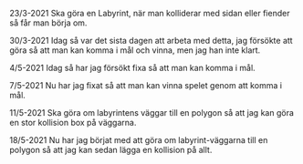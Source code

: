 23/3-2021
Ska göra en Labyrint, när man kolliderar med sidan eller fiender så får man börja om.

30/3-2021
Idag så var det sista dagen att arbeta med detta, jag försökte att göra så att man kan komma i mål och vinna, men jag han inte klart.

4/5-2021
Idag så har jag försökt fixa så att man kan komma i mål.

7/5-2021
Nu har jag fixat så att man kan vinna spelet genom att komma i mål.

11/5-2021
Ska göra om labyrintens väggar till en polygon så att jag kan göra en stor kollision box på väggarna.

18/5-2021
Nu har jag börjat med att göra om labyrint-väggarna till en polygon så att jag kan sedan lägga en kollision på allt.
